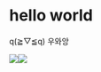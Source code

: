 # hello world
q(≧▽≦q) 우와앙

![](https://img.shields.io/badge/Language-python-brightgreen&logo=#3776AB&logoColor=#000000)![](https://img.shields.io/github/followers/Lunar1020?style=social)
